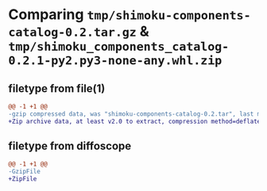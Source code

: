 # Comparing `tmp/shimoku-components-catalog-0.2.tar.gz` & `tmp/shimoku_components_catalog-0.2.1-py2.py3-none-any.whl.zip`

## filetype from file(1)

```diff
@@ -1 +1 @@
-gzip compressed data, was "shimoku-components-catalog-0.2.tar", last modified: Tue Nov 15 14:09:28 2022, max compression
+Zip archive data, at least v2.0 to extract, compression method=deflate
```

## filetype from diffoscope

```diff
@@ -1 +1 @@
-GzipFile
+ZipFile
```

